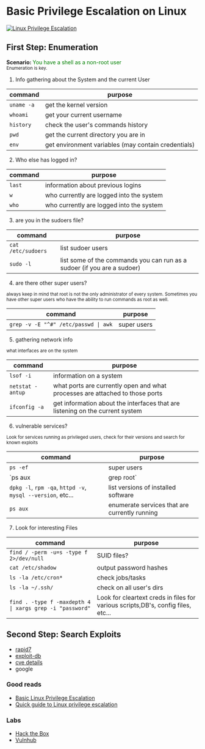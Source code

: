 # Basic Privilege Escalation on Linux

[![Linux Privilege Escalation](https://img.youtube.com/vi/oYHAi0cgur4/0.jpg)](https://www.youtube.com/watch?v=oYHAi0cgur4 "Linux Privilege Escalation")

## First Step: Enumeration

<b>Scenario: </b>
<span style="color: green;"> You have a shell as a non-root user</span>  
<small>
Enumeration is key.
</small>

1. Info gathering about the System and the current User

|        command         |                        purpose                        |
| ---------------------- | ----------------------------------------------------- |
|        `uname -a`      |   get the kernel version                              | 
|        `whoami`        |   get your current username                           |
|        `history`       |   check the user's commands history                   | 
|        `pwd`           |   get the current directory you are in                |
|        `env`           |   get environment variables (may contain credentials) | 

2. Who else has logged in?

|       command        |       purpose        |
| -------------------- | -------------------- |
|        `last`        |  information about previous logins          |
|        `w`           |  who currently are logged into the system   |
|        `who`         |  who currently are logged into the system   |

3. are you in the sudoers file?

|         command        |       purpose        |
| ---------------------- | -------------------- | 
|     `cat /etc/sudoers` | list sudoer users   |
|     `sudo -l`          | list some of the commands you can run as a sudoer (if you are a sudoer) |

4. are there other super users?  
<small>
always keep in mind that root is not the only administrator of every system. Sometimes you have other super users 
who have the ability to run commands as root as well.
</small>

|                 command                 |       purpose        |
| --------------------------------------- | -------------------- |
|   `grep -v -E "^#" /etc/passwd \| awk`   |     super users      |

5. gathering network info  
<small> 
what interfaces are on the system
</small>

|         command        |       purpose        |
| ---------------------- | -------------------- |
|     `lsof -i`          | information on a system                                                        |
|     `netstat -antup`   | what ports are currently open and what processes are attached to those ports   |
|     `ifconfig -a`      | get information about the interfaces that are listening on the current system  |

6. vulnerable services?  
<small>
Look for services running as privileged users, check for their versions and search for known exploits
</small>

|         command        |       purpose        |
| ---------------------- | -------------------- |
|   `ps -ef`             |  super users   |
|   `ps aux | grep root` |  same as 'ps aux' but as root |
|   `dpkg -l`, `rpm -qa`, `httpd -v`, `mysql --version`, etc...  |  list versions of installed software   |
|   `ps aux`             |  enumerate services that are currently running |

7. Look for interesting Files

|                  command                      |          purpose          |
| --------------------------------------------- | ------------------------- |
|   `find / -perm -u=s -type f 2>/dev/null`     |  SUID files?              |
|   `cat /etc/shadow`                           |  output password hashes   |
|   `ls -la /etc/cron*`                         |  check jobs/tasks         |
|   `ls -la ~/.ssh/`                            |  check on all user's dirs |
|   `find . -type f -maxdepth 4 \| xargs grep -i "password"` | Look for cleartext creds in files for various scripts,DB's, config files, etc... |

## Second Step: Search Exploits

- [rapid7](https://www.rapid7.com/db/)
- [exploit-db](https://www.exploit-db.com)
- [cve details](https://www.cvedetails.com)
- google

### Good reads

- [Basic Linux Privilege Escalation](https://blog.g0tmi1k.com/2011/08/basic-linux-privilege-escalation/)
- [Quick guide to Linux privilege escalation](https://insidetrust.blogspot.com/2011/04/quick-guide-to-linux-privilege.html)

### Labs

- [Hack the Box](www.hackthebox.eu)
- [Vulnhub](www.vulnhub.com)

